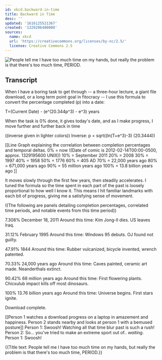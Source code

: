 ```yaml
---
id: xkcd.backward-in-time
title: Backward in Time
desc: ''
updated: '1616125521367'
created: '1329206400000'
sources:
  name: xkcd
  url: 'https://creativecommons.org/licenses/by-nc/2.5/'
  license: Creative Commons 2.5
---
```

![People tell me I have too much time on my hands, but really the problem is that there's too much time, PERIOD.](https://imgs.xkcd.com/comics/backward_in_time.png)

## Transcript
When I have a boring task to get through -- a three-hour lecture, a giant file download, or a long term point goal in fitocracy -- I use this formula to convert the percentage completed (p) into a date:

T=(Current Date) - (e^(20.344p^3) - e^3) years

When the task is 0% done, it gives today's date, and as I make progress, I move further and further back in time

((inverse given in lighter colors))
Inverse: p = sqrt((ln(T+e^3)-3)
(20.3444))

[[Line Graph explaining the correlation between completion percentages and temporal deltas.
0% = now ((Date of comic is 2012-02-14T00:00-0500, approx. 1329195600 UNIX))
10% = September 2011
20% = 2008
30% = 1997
40% = 1958
50% = 1776
60% = 405 AD
70% = 22,000 years ago
80% = 671,000 years ago
90% = 55 million years ago
100% = 13.8 billion years ago
]]

It moves slowly through the first few years, then steadily accelerates. I tuned the formula so the time spent in each part of the past is loosely proportional to how well I know it. This means I hit familiar landmarks with each bit of progress, giving me a satisfying sense of movement.

((The following are panels detailing completion percentages, correlated time periods, and notable events from this time period))

7.308% December 18, 2011
Around this time:
Kim Jong-Il dies. US leaves Iraq.

31.12% February 1995
Around this time:
Windows 95 debuts. OJ found not guilty.

47.91% 1844
Around this time:
Rubber vulcanized, bicycle invented, wrench patented.

70.33% 24,000 years ago
Around this time:
Caves painted, ceramic art made. Neanderthals extinct.

90.42% 68 million years ago
Around this time:
First flowering plants.  Chicxulub impact kills off most dinosaurs.

100% 13.76 billion years ago
Around this time:
Universe begins. First stars ignite.

Download complete.

[[Person 1 watches a download progress on a laptop in amazement and happiness.  Person 2 stands nearby and looks at person 1 with a bemused posture]]
Person 1: Swoosh! Watching all that time blur past is such a rush!
Person 2: So... you've tried to make an extreme sport out of.. *waiting*.
Person 1: Swoosh!

{{Title text: People tell me I have too much time on my hands, but really the problem is that there's too much time, PERIOD.}}

